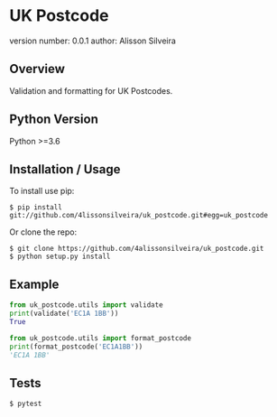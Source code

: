 UK Postcode
===============================

version number: 0.0.1
author: Alisson Silveira

Overview
--------

Validation and formatting for UK Postcodes.

Python Version
--------------
Python >=3.6

Installation / Usage
--------------------

To install use pip:

    $ pip install git://github.com/4lissonsilveira/uk_postcode.git#egg=uk_postcode


Or clone the repo:

    $ git clone https://github.com/4alissonsilveira/uk_postcode.git
    $ python setup.py install
    
Example
-------

```python
from uk_postcode.utils import validate
print(validate('EC1A 1BB'))
True

from uk_postcode.utils import format_postcode
print(format_postcode('EC1A1BB'))
'EC1A 1BB'
```

Tests
-----
    $ pytest
